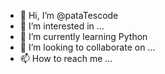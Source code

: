 - 👋 Hi, I’m @pataTescode
- 👀 I’m interested in ...
- 🌱 I’m currently learning Python
- 💞️ I’m looking to collaborate on ...
- 📫 How to reach me ...

<!---
pataTescode/pataTescode is a ✨ special ✨ repository because its `README.md` (this file) appears on your GitHub profile.
You can click the Preview link to take a look at your changes.
--->
